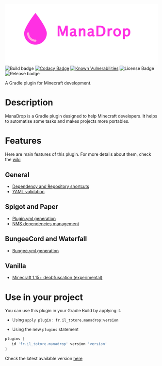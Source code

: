 ![banner](logo/banner.png)
![Build badge](https://img.shields.io/github/workflow/status/Iltotore/EntityMetadataAPI/Java%20CI/master)
[![Codacy Badge](https://api.codacy.com/project/badge/Grade/9af1fd09f7514581a0c2d900c176d50c)](https://www.codacy.com/manual/Iltotore/ManaDrop?utm_source=github.com&amp;utm_medium=referral&amp;utm_content=Iltotore/ManaDrop&amp;utm_campaign=Badge_Grade)
[![Known Vulnerabilities](https://snyk.io/test/github/Iltotore/ManaDrop/badge.svg?targetFile=build.gradle)](https://snyk.io/test/github/Iltotore/ManaDrop?targetFile=build.gradle)
![License Badge](https://img.shields.io/github/license/Iltotore/ManaDrop)
![Release badge](https://img.shields.io/github/v/release/Iltotore/ManaDrop?include_prereleases)

A Gradle plugin for Minecraft development.

# Description
ManaDrop is a Gradle plugin designed to help Minecraft developers.
It helps to automatise some tasks and makes projects more portables.

# Features
Here are main features of this plugin. For more details about them, check the [wiki](https://github.com/Iltotore/ManaDrop/wiki/)

## General
- [Dependency and Repository shortcuts](https://github.com/Iltotore/ManaDrop/wiki/General-features#dependency-and-repository-shortcuts)
- [YAML validation](https://github.com/Iltotore/ManaDrop/wiki/General-features#yaml-validation)

## Spigot and Paper
- [Plugin.yml generation](https://github.com/Iltotore/ManaDrop/wiki/Spigot#pluginyml-generation)
- [NMS dependencies management](https://github.com/Iltotore/ManaDrop/wiki/Spigot#nms-support)

## BungeeCord and Waterfall
- [Bungee.yml generation](https://github.com/Iltotore/ManaDrop/wiki/BungeeCord#bungeeyml-generation)

## Vanilla
- [Minecraft 1.15+ deobfuscation (experimental)](https://github.com/Iltotore/ManaDrop/wiki/Vanilla#setup-buildgradle)

# Use in your project
You can use this plugin in your Gradle Build by applying it.
- Using `apply plugin: fr.il_totore.manadrop:version`

- Using the new `plugins` statement
```gradle
plugins {
   id 'fr.il_totore.manadrop' version 'version'
}
```

Check the latest available version [here](https://plugins.gradle.org/plugin/fr.il_totore.manadrop)